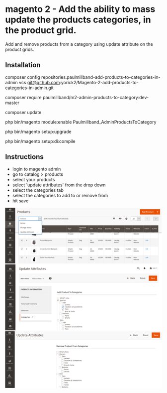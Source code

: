 # magento 2 - Add the ability to mass update the products categories, in the product grid.
Add and remove products from a category using  update attribute on the product grids.

## Installation
composer config repositories.paulmillband-add-products-to-categories-in-admin vcs git@github.com:yorick2/Magento-2-add-products-to-categories-in-admin.git

composer require paulmillband/m2-admin-products-to-category:dev-master

composer update
 
php bin/magento module:enable Paulmillband_AdminProductsToCategory

php bin/magento setup:upgrade

php bin/magento setup:di:compile

## Instructions
- login to magento admin
- go to catalog > products 
- select your products 
- select 'update attributes' from the drop down
- select the categpries tab
- select the categories to add to or remove from
- hit save

![](screenshot1.png)
![](screenshot2.png)
![](screenshot3.png)
